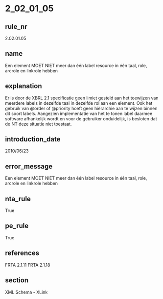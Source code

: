 # 2_02_01_05

## rule_nr
2.02.01.05

## name
Een element MOET NIET meer dan één label resource in één taal, role, arcrole en linkrole hebben

## explanation
Er is door de XBRL 2.1 specificatie geen limiet gesteld aan het toewijzen van meerdere labels in dezelfde taal in dezelfde rol aan een element. Ook  het gebruik van @order of @priority hoeft geen hiërarchie aan te wijzen binnen dit soort labels. Aangezien implementatie van het te tonen label daarmee software afhankelijk wordt en voor de gebruiker onduidelijk, is besloten dat de NT deze situatie niet toestaat.

## introduction_date
2010/06/23

## error_message
Een element MOET NIET meer dan één label resource in één taal, role, arcrole en linkrole hebben

## nta_rule
True

## pe_rule
True

## references
FRTA 2.1.11 FRTA 2.1.18

## section
XML Schema - XLink

